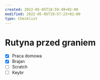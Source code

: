 ```yaml
---
created: 2022-05-05T18:59:49+02:00
modified: 2022-05-05T19:57:23+02:00
type: Checklist
---
```


# Rutyna przed graniem

- [x] Praca domowa
- [x] Brajan
- [ ] Scratch 
- [ ] Keybr
